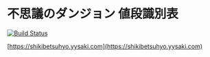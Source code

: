 不思議のダンジョン 値段識別表
=============================

[![Build Status](https://secure.travis-ci.org/yysaki/shikibetsuhyo.png?branch=master)](http://travis-ci.org/yysaki/shikibetsuhyo)

[https://shikibetsuhyo.yysaki.com](https://shikibetsuhyo.yysaki.com)

